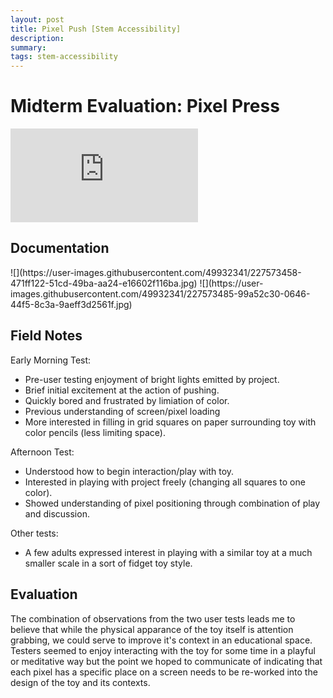 ```yaml
---
layout: post
title: Pixel Push [Stem Accessibility]
description: 
summary: 
tags: stem-accessibility 
---
```

<h1>Midterm Evaluation: Pixel Press</h1>

<embed src="https://drive.google.com/file/d/1PO5e9zsJSHz-sbjmYFwNcctKwdOF2cX4/view">


<h2> Documentation </h2>
![](https://user-images.githubusercontent.com/49932341/227573458-471ff122-51cd-49ba-aa24-e16602f116ba.jpg)
![](https://user-images.githubusercontent.com/49932341/227573485-99a52c30-0646-44f5-8c3a-9aeff3d2561f.jpg)


<h2> Field Notes </h2>

Early Morning Test:
- Pre-user testing enjoyment of bright lights emitted by project.
- Brief initial excitement at the action of pushing.
- Quickly bored and frustrated by limiation of color. 
- Previous understanding of screen/pixel loading
- More interested in filling in grid squares on paper surrounding toy with color pencils (less limiting space). 

Afternoon Test: 
- Understood how to begin interaction/play with toy.
- Interested in playing with project freely (changing all squares to one color).
- Showed understanding of pixel positioning through combination of play and discussion. 


Other tests:
- A few adults expressed interest in playing with a similar toy at a much smaller scale in a sort of fidget toy style. 

<h2> Evaluation </h2>

The combination of observations from the two user tests leads me to believe that while the physical apparance of the toy itself is attention grabbing, we 
could serve to improve it's context in an educational space. Testers seemed to enjoy interacting with the toy for some time in a playful or meditative 
way but the point we hoped to communicate of indicating that each pixel has a specific place on a screen needs to be re-worked into the design of the toy and its contexts.


